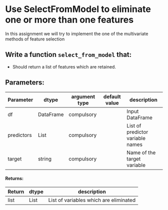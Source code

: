 # Use SelectFromModel to eliminate one or more than one features

In this assignment we will try to implement the one of the multivariate methods of
feature selection 

## Write a function `select_from_model` that:
- Should return a list of features which are retained.


## Parameters:

| Parameter | dtype | argument type | default value | description |
| --- | --- | --- | --- | --- | 
| df | DataFrame | compulsory |  | Input DataFrame |
| predictors| List | compulsory |  | List of predictor variable names |
| target| string | compulsory |  |  Name of the target variable|


#### Returns:

| Return | dtype | description |
| --- | --- | --- | 
|list |List|List of variables which are eliminated|